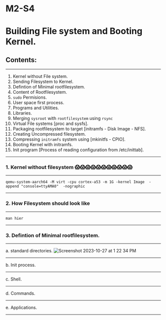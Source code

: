 # M2-S4

# Building File system and Booting Kernel.


## Contents:
----------------------------------------------------------------------------------------------------------------------------------------------------------------------------------------------------------
1. Kernel without File system.
2. Sending Filesystem to Kernel.
3. Defintion of Minimal rootfilesystem.
4. Content of Rootfilesystem.
5. `sudo` Permisions.
6. User space first process.
7. Programs and Utilities.
8. Libraries.
9. Merging `sysroot` with `rootfilesystem` using `rsync`
10. Virtual File systems [proc and sysfs].
11. Packaging rootfilesystem to target [initramfs - Disk Image - NFS].
12. Creating Uncompressed filesystem.
13. Compressing `initramfs` system using [mkinitfs - CPIO].
14. Booting Kernel with initramfs.
15. Init program [Process of reading configuration from /etc/inittab].
----------------------------------------------------------------------------------------------------------------------------------------------------------------------------------------------------------

### 1. Kernel without filesystem 😱😱😱😱😱😱😱😱😱😱😱
----------------------------------------------------------------------------------------------------------------------------------------------------------------------------------------------------------

```
qemu-system-aarch64 -M virt -cpu cortex-a53 -m 1G -kernel Image  -append "console=ttyAMA0"  -nographic
```
----------------------------------------------------------------------------------------------------------------------------------------------------------------------------------------------------------
### 2. How Filesystem should look like
----------------------------------------------------------------------------------------------------------------------------------------------------------------------------------------------------------
```
man hier
```

----------------------------------------------------------------------------------------------------------------------------------------------------------------------------------------------------------
### 3. Defintion of Minimal rootfilesystem.
----------------------------------------------------------------------------------------------------------------------------------------------------------------------------------------------------------
a. standard directories.
![Screenshot 2023-10-27 at 1 22 34 PM](https://github.com/embeddedlinuxworkshop/M2-S4/assets/139722851/e79bfce8-c634-4582-a315-cf7733e0d2bb)

---

b. Init process.

---

c. Shell.

---
d. Commands.

---

e. Applications.


----------------------------------------------------------------------------------------------------------------------------------------------------------------------------------------------------------


